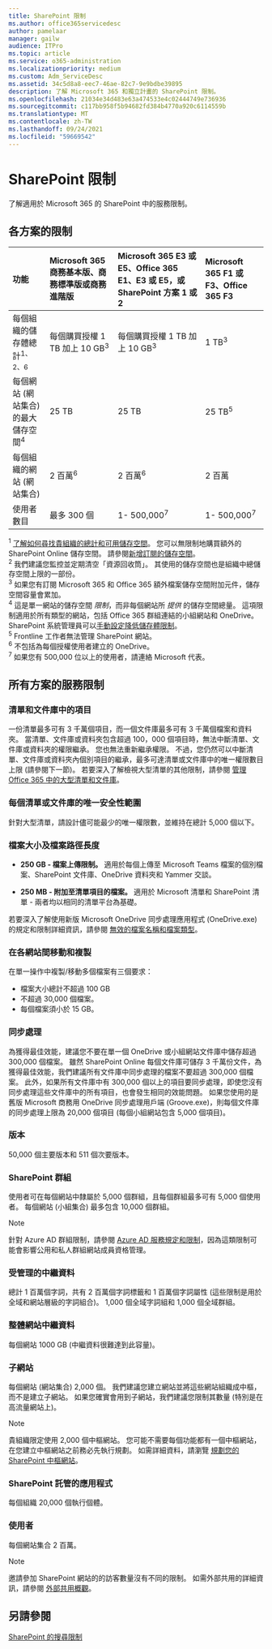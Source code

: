 ```yaml
---
title: SharePoint 限制
ms.author: office365servicedesc
author: pamelaar
manager: gailw
audience: ITPro
ms.topic: article
ms.service: o365-administration
ms.localizationpriority: medium
ms.custom: Adm_ServiceDesc
ms.assetid: 34c5d8a8-eec7-46ae-82c7-9e9bdbe39895
description: 了解 Microsoft 365 和獨立計畫的 SharePoint 限制。
ms.openlocfilehash: 21034e34d483e63a474533e4c02444749e736936
ms.sourcegitcommit: c117bb958f5b94682fd384b4770a920c6114559b
ms.translationtype: MT
ms.contentlocale: zh-TW
ms.lasthandoff: 09/24/2021
ms.locfileid: "59669542"
---
```

# <a name="sharepoint-limits"></a>SharePoint 限制

了解適用於 Microsoft 365 的 SharePoint 中的服務限制。
  
## <a name="limits-by-plan"></a>各方案的限制 

| 功能 | Microsoft 365 商務基本版、商務標準版或商務進階版 | Microsoft 365 E3 或 E5、Office 365 E1、E3 或 E5，或 SharePoint 方案 1 或 2 | Microsoft 365 F1 或 F3、Office 365 F3 |
|:-----|:-----|:-----|:-----|
|每個組織的儲存體總計<sup>1、2、6</sup> <br/> |每個購買授權 1 TB 加上 10 GB<sup>3</sup>  <br/> |每個購買授權 1 TB 加上 10 GB<sup>3</sup> <br/> |1 TB<sup>3</sup> <br/> |
|每個網站 (網站集合) 的最大儲存空間<sup>4</sup><br/> |25 TB <br/> |25 TB <br/> |25 TB<sup>5</sup> <br/> |
|每個組織的網站 (網站集合)  <br/> |2 百萬<sup>6</sup> <br/> |2 百萬<sup>6</sup> <br/> |2 百萬<br/> |
|使用者數目  <br/> |最多 300 個  <br/> |1- 500,000<sup>7</sup> <br/> |1- 500,000<sup>7</sup> <br/> |
   
<sup>1</sup> [了解如何尋找貴組織的總計和可用儲存空間](/sharepoint/manage-site-collection-storage-limits)。 您可以無限制地購買額外的 SharePoint Online 儲存空間。 請參閱[新增訂閱的儲存空間](/office365/admin/subscriptions-and-billing/add-storage-space)。 
<br/><sup>2</sup> 我們建議您監控並定期清空「資源回收筒」。 其使用的儲存空間也是組織中總儲存空間上限的一部份。 
<br/> <sup>3</sup> 如果您有訂閱 Microsoft 365 和 Office 365 額外檔案儲存空間附加元件，儲存空間容量會累加。 
<br/> <sup>4</sup> 這是單一網站的儲存空間 *限制*，而非每個網站所 *提供* 的儲存空間總量。 這項限制適用於所有類型的網站，包括 Office 365 群組連結的小組網站和 OneDrive。 SharePoint 系統管理員可以[手動設定降低儲存體限制](/sharepoint/manage-site-collection-storage-limits#manage-individual-site-storage-limits)。 
<br/> <sup>5</sup> Frontline 工作者無法管理 SharePoint 網站。 
<br/> <sup>6</sup> 不包括為每個授權使用者建立的 OneDrive。 
<br/> <sup>7</sup> 如果您有 500,000 位以上的使用者，請連絡 Microsoft 代表。 
  
## <a name="service-limits-for-all-plans"></a>所有方案的服務限制

### <a name="items-in-lists-and-libraries"></a>清單和文件庫中的項目

一份清單最多可有 3 千萬個項目，而一個文件庫最多可有 3 千萬個檔案和資料夾。 當清單、文件庫或資料夾包含超過 100，000 個項目時，無法中斷清單、文件庫或資料夾的權限繼承。 您也無法重新繼承權限。 不過，您仍然可以中斷清單、文件庫或資料夾內個別項目的繼承，最多可達清單或文件庫中的唯一權限數目上限 (請參閱下一節)。 若要深入了解檢視大型清單的其他限制，請參閱 [管理 Office 365 中的大型清單和文件庫](https://support.office.com/article/b4038448-ec0e-49b7-b853-679d3d8fb784)。

### <a name="unique-security-scopes-per-list-or-library"></a>每個清單或文件庫的唯一安全性範圍

針對大型清單，請設計儘可能最少的唯一權限數，並維持在總計 5,000 個以下。

### <a name="file-size-and-file-path-length"></a>檔案大小及檔案路徑長度

- **250 GB - 檔案上傳限制。** 適用於每個上傳至 Microsoft Teams 檔案的個別檔案、SharePoint 文件庫、OneDrive 資料夾和 Yammer 交談。

- **250 MB - 附加至清單項目的檔案。** 適用於 Microsoft 清單和 SharePoint 清單 - 兩者均以相同的清單平台為基礎。

若要深入了解使用新版 Microsoft OneDrive 同步處理應用程式 (OneDrive.exe) 的規定和限制詳細資訊，請參閱 [無效的檔案名稱和檔案類型](https://support.office.com/article/64883a5d-228e-48f5-b3d2-eb39e07630fa)。

### <a name="moving-and-copying-across-sites"></a>在各網站間移動和複製

在單一操作中複製/移動多個檔案有三個要求：

- 檔案大小總計不超過 100 GB
- 不超過 30,000 個檔案。
- 每個檔案須小於 15 GB。

### <a name="sync"></a>同步處理

為獲得最佳效能，建議您不要在單一個 OneDrive 或小組網站文件庫中儲存超過 300,000 個檔案。 雖然 SharePoint Online 每個文件庫可儲存 3 千萬份文件，為獲得最佳效能，我們建議所有文件庫中同步處理的檔案不要超過 300,000 個檔案。 此外，如果所有文件庫中有 300,000 個以上的項目要同步處理，即使您沒有同步處理這些文件庫中的所有項目，也會發生相同的效能問題。 如果您使用的是舊版 Microsoft 商務用 OneDrive 同步處理用戶端 (Groove.exe)，則每個文件庫的同步處理上限為 20,000 個項目 (每個小組網站包含 5,000 個項目)。

### <a name="versions"></a>版本

50,000 個主要版本和 511 個次要版本。

### <a name="sharepoint-groups"></a>SharePoint 群組

使用者可在每個網站中隸屬於 5,000 個群組，且每個群組最多可有 5,000 個使用者。 每個網站 (小組集合) 最多包含 10,000 個群組。

> [!NOTE]
> 針對 Azure AD 群組限制，請參閱 [Azure AD 服務規定和限制](/azure/active-directory/users-groups-roles/directory-service-limits-restrictions)，因為這類限制可能會影響公用和私人群組網站成員資格管理。

### <a name="managed-metadata"></a>受管理的中繼資料

總計 1 百萬個字詞，共有 2 百萬個字詞標籤和 1 百萬個字詞屬性 (這些限制是用於全域和網站層級的字詞組合)。 1,000 個全域字詞組和 1,000 個全域群組。

### <a name="overall-site-metadata"></a>整體網站中繼資料

每個網站 1000 GB (中繼資料很難達到此容量)。

### <a name="subsites"></a>子網站

每個網站 (網站集合) 2,000 個。 我們建議您建立網站並將這些網站組織成中樞，而不是建立子網站。 如果您確實會用到子網站，我們建議您限制其數量 (特別是在高流量網站上)。

> [!NOTE]
> 貴組織限定使用 2,000 個中樞網站。 您可能不需要每個功能都有一個中樞網站，在您建立中樞網站之前務必先執行規劃。 如需詳細資料，請瀏覽 [規劃您的 SharePoint 中樞網站](/sharepoint/planning-hub-sites)。

### <a name="sharepoint-hosted-applications"></a>SharePoint 託管的應用程式

每個組織 20,000 個執行個體。

### <a name="users"></a>使用者

每個網站集合 2 百萬。

> [!NOTE]
> 邀請參加 SharePoint 網站的的訪客數量沒有不同的限制。 如需外部共用的詳細資訊，請參閱 [外部共用概觀](/sharepoint/external-sharing-overview)。

## <a name="see-also"></a>另請參閱

[SharePoint 的搜尋限制](/sharepoint/search-limits)